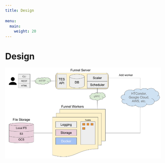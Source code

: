 ```yaml
---
title: Design

menu:
  main:
    weight: 20
---
```


# Design

![Funnel architecture](/img/arch.png)
